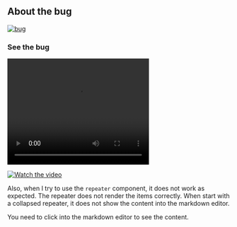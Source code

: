  ## About the bug
[![bug](https://img.shields.io/badge/bug-yes-red.svg)]()

### See the bug

<video width="320" height="240" controls>
  <source src="https://github.com/webplusmultimedia/filament-v4-repeater-bug/raw/main/doc/bug-repeater-markdown.mp4" type="video/mp4">
</video>

[![Watch the video](https://i.sstatic.net/Vp2cE.png)](https://github.com/webplusmultimedia/filament-v4-repeater-bug/raw/main/doc/bug-repeater-markdown.mp4)

Also, when I try to use the `repeater` component, it does not work as expected. The repeater does not render the items correctly. When start with a collapsed repeater, it does not show the content into the markdown editor.

You need to click into the markdown editor to see the content.
